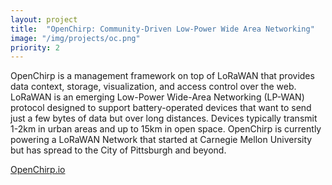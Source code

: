 ```yaml
---
layout: project
title:  "OpenChirp: Community-Driven Low-Power Wide Area Networking"
image: "/img/projects/oc.png"
priority: 2
---
```

OpenChirp is a management framework on top of LoRaWAN that provides data context, storage, visualization, and access control over the web. LoRaWAN is an emerging Low-Power Wide-Area Networking (LP-WAN) protocol designed to support battery-operated devices that want to send just a few bytes of data but over long distances. Devices typically transmit 1-2km in urban areas and up to 15km in open space. OpenChirp is currently powering a LoRaWAN Network that started at Carnegie Mellon University but has spread to the City of Pittsburgh and beyond. 

[OpenChirp.io](https://openchirp.io)